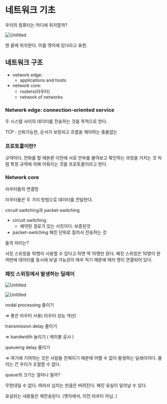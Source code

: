 # 네트워크 기초

우리의 컴퓨터는 어디에 위치할까?

![Untitled](%E1%84%82%E1%85%A6%E1%84%90%E1%85%B3%E1%84%8B%E1%85%AF%E1%84%8F%E1%85%B3%20%E1%84%80%E1%85%B5%E1%84%8E%E1%85%A9%20aebb730ebad945438512703037eb218d/Untitled.png)

맨 끝에 위치한다. 이를 엣지에 있다라고 표현.

## 네트워크 구조

- network edge:
  - applications and hosts
- network core:
  - routers(라우터)
  - network of networks

### Network edge: connection-oriented service

두 시스템 사이의 데이터를 전송하는 것을 목적으로 한다.

TCP : 신뢰가능한, 순서가 보장되고 흐름을 제어하는 충돌없는

### 프로토콜이란?

규약이다. 전화를 할 때본론 이전에 서로 안부를 물어보고 확인하는 과정을 거치는 것 처럼 특정 규약에 의해 이뤄지는 것을 프로토콜이라고 한다.

### Network core

라우터들의 연결망

라우터들은 두 가지 방법으로 데이터를 전달한다.

circuit switching과 packet-switching

- circuit switching
  - 예약된 경로가 있는 서킷이다. 보증된것
- packet-switching
  패킷 단위로 잘라서 전송하는 것

둘의 차이는?

서킷 스위칭을 10명이 사용할 수 있다고 하면 딱 10명만 된다. 패킷 스위칭은 10명이 한꺼번에 데이터를 동시에 보낼 가능성이 매우 적기 때문에 여러 명이 연결되어 있다.

### 패킷 스위칭에서 발생하는 딜레이

![Untitled](%E1%84%82%E1%85%A6%E1%84%90%E1%85%B3%E1%84%8B%E1%85%AF%E1%84%8F%E1%85%B3%20%E1%84%80%E1%85%B5%E1%84%8E%E1%85%A9%20aebb730ebad945438512703037eb218d/Untitled%201.png)

![Untitled](%E1%84%82%E1%85%A6%E1%84%90%E1%85%B3%E1%84%8B%E1%85%AF%E1%84%8F%E1%85%B3%20%E1%84%80%E1%85%B5%E1%84%8E%E1%85%A9%20aebb730ebad945438512703037eb218d/Untitled%202.png)

nodal processing 줄이기

⇒ 좋은 라우터 사용( 라우터 성능 개선)

transmission delay 줄이기

⇒ bandwidth 늘리기 ( 케이블 공사 )

queueing delay 줄이기

⇒ 여기에 기여하는 것은 사람들 전체이기 때문에 어쩔 수 없이 발생하는 딜레이이다. 몰리는 건 우리가 조절할 수 없다.

queue의 크기는 얼마나 될까?

무한대일 수 없다. 따라서 넘치는 만큼은 버려진다. 패킷 유실이 일어날 수 있다.

유실되는 내용들은 재전송된다. (엣지에서, 이전 라우터 아님. )
